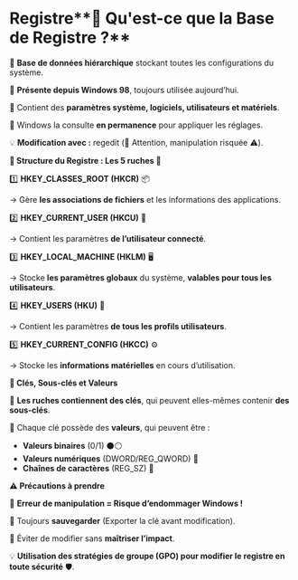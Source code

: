 # Registre**📌 Qu'est-ce que la Base de Registre ?**

🔹 **Base de données hiérarchique** stockant toutes les configurations du système.

🔹 **Présente depuis Windows 98**, toujours utilisée aujourd’hui.

🔹 Contient des **paramètres système, logiciels, utilisateurs et matériels**.

🔹 Windows la consulte **en permanence** pour appliquer les réglages.

💡 **Modification avec :** regedit (📌 Attention, manipulation risquée ⚠️).



**📂 Structure du Registre : Les 5 ruches 🐝**

1️⃣ **HKEY_CLASSES_ROOT (HKCR)** 📦

→ Gère **les associations de fichiers** et les informations des applications.

2️⃣ **HKEY_CURRENT_USER (HKCU)** 👤

→ Contient les paramètres **de l’utilisateur connecté**.

3️⃣ **HKEY_LOCAL_MACHINE (HKLM)** 🖥️

→ Stocke **les paramètres globaux** du système, **valables pour tous les utilisateurs**.

4️⃣ **HKEY_USERS (HKU)** 👥

→ Contient les paramètres **de tous les profils utilisateurs**.

5️⃣ **HKEY_CURRENT_CONFIG (HKCC)** ⚙️

→ Stocke les **informations matérielles** en cours d’utilisation.



**🔑 Clés, Sous-clés et Valeurs**

🔹 **Les ruches contiennent des clés**, qui peuvent elles-mêmes contenir **des sous-clés**.

🔹 Chaque clé possède des **valeurs**, qui peuvent être :

- **Valeurs binaires** (0/1) ⚫⚪
- **Valeurs numériques** (DWORD/REG_QWORD) 🔢
- **Chaînes de caractères** (REG_SZ) 📝



**⚠️ Précautions à prendre**

🔸 **Erreur de manipulation = Risque d’endommager Windows !**

🔸 Toujours **sauvegarder** (Exporter la clé avant modification).

🔸 Éviter de modifier sans **maîtriser l’impact**.

💡 **Utilisation des stratégies de groupe (GPO) pour modifier le registre en toute sécurité** 🛡️.
